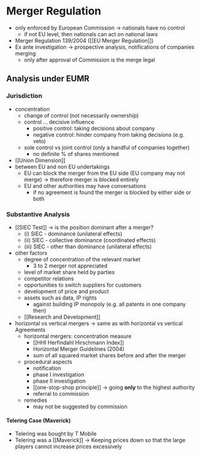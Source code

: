 # Merger Regulation
- only enforced by European Commission -> nationals have no control
	- if not EU level, then nationals can act on national laws
- Merger Regulation 139/2004 ([[EU Merger Regulation]])
- Ex ante investigation -> prospective analysis, notifications of companies merging
	- only after approval of Commission is the merge legal
## Analysis under EUMR
### Jurisdiction 
- concentration
	- change of control (not necessarily ownership)
	- control ... decisive influence
		- positive control: taking decisions about company
		- negative control: hinder company from taking decisions (e.g. veto)
	- sole control vs joint control (only a handful of companies together)
		- no definite % of shares mentioned
- [[Union Dimension]]
- between EU and non EU undertakings
	- EU can block the merger from the EU side (EU company may not merge) -> therefore merger is blocked entirely
	- EU and other authorities may have conversations
		- if no agreement is found the merger is blocked by either side or both
### Substantive Analysis
- [[SIEC Test]] -> is the position dominant after a merger?
	- (i) SIEC - dominance (unilateral effects)
	- (ii) SIEC - collective dominance (coordinated effects)
	- (iii) SIEC - other than dominance (unilateral effects)
- other factors
	- degree of concentration of the relevant market
		- 3 to 2 merger not appreciated
	- level of market share held by parties
	- competitor relations
	- opportunities to switch suppliers for customers
	- development of price and product
	- assets such as data, IP rights
		- against building IP monopoly (e.g. all patents in one company then)
	- [[Research and Development]]
- horizontal vs vertical mergers -> same as with horizontal vs vertical Agreements
	- horizontal mergers: concentration measure
		- [[HHI Herfindahl Hirschmann Index]]
		- Horizontal Merger Guidelines (2004)
		- sum of all squared market shares before and after the merger
	- procedural aspects 
		- notification
		- phase I investigation
		- phase II investigation
		- [[one-stop-shop principle]] -> going **only** to the highest authority 
		- referral to commission
	- remedies
		- may not be suggested by commission
#### Telering Case (Maverick)
- Telering was bought by T Mobile
- Telering was a [[Maverick]] -> Keeping prices down so that the large players cannot increase prices excessively

